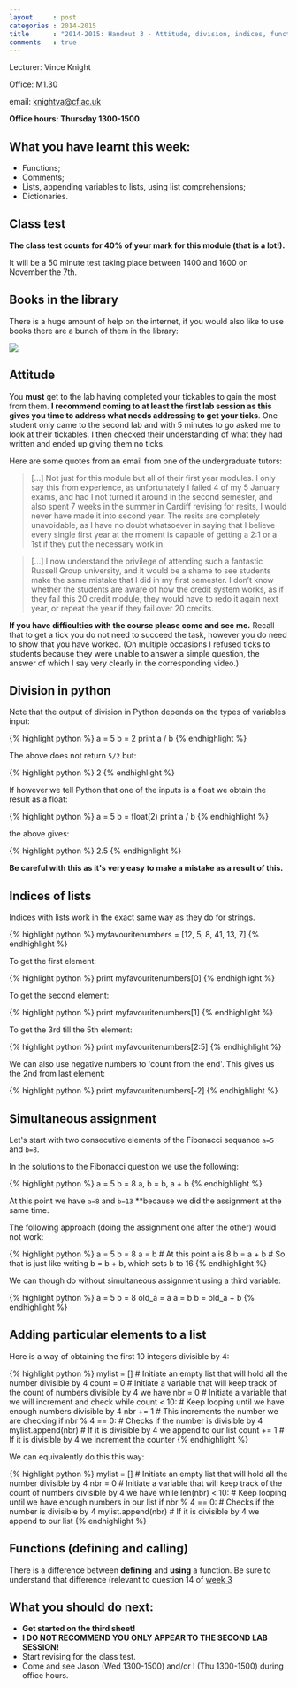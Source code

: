 ```yaml
---
layout     : post
categories : 2014-2015
title      : "2014-2015: Handout 3 - Attitude, division, indices, functions, while loops."
comments   : true
---
```


Lecturer: Vince Knight

Office: M1.30

email: knightva@cf.ac.uk

**Office hours: Thursday 1300-1500**

## What you have learnt this week:

- Functions;
- Comments;
- Lists, appending variables to lists, using list comprehensions;
- Dictionaries.

## Class test

**The class test counts for 40% of your mark for this module (that is a lot!).**

It will be a 50 minute test taking place between 1400 and 1600 on November the 7th.

## Books in the library

There is a huge amount of help on the internet, if you would also like to use books there are a bunch of them in the library:

![]({{site.baseurl}}/assets/Images/library_books.jpg)

## Attitude

You **must** get to the lab having completed your tickables to gain the most from them.
**I recommend coming to at least the first lab session as this gives you time to address what needs addressing to get your ticks**.
One student only came to the second lab and with 5 minutes to go asked me to look at their tickables.
I then checked their understanding of what they had written and ended up giving them no ticks.

Here are some quotes from an email from one of the undergraduate tutors:

> [...] Not just for this module but all of their first year modules. I only say this from experience, as unfortunately I failed 4 of my 5 January exams, and had I not turned it around in the second semester, and also spent 7 weeks in the summer in Cardiff revising for resits, I would never have made it into second year. The resits are completely unavoidable, as I have no doubt whatsoever in saying that I believe every single first year at the moment is capable of getting a 2:1 or a 1st if they put the necessary work in.

> [...]  I now understand the privilege of attending such a fantastic Russell Group university, and it would be a shame to see students make the same mistake that I did in my first semester. I don’t know whether the students are aware of how the credit system works, as if they fail this 20 credit module, they would have to redo it again next year, or repeat the year if they fail over 20 credits.

**If you have difficulties with the course please come and see me.**
Recall that to get a tick you do not need to succeed the task, however you do need to show that you have worked.
(On multiple occasions I refused ticks to students because they were unable to answer a simple question, the answer of which I say very clearly in the corresponding video.)

## Division in python

Note that the output of division in Python depends on the types of variables input:

{% highlight python %}
a = 5
b = 2
print a / b
{% endhighlight %}

The above does not return `5/2` but:

{% highlight python %}
2
{% endhighlight %}

If however we tell Python that one of the inputs is a float we obtain the result as a float:

{% highlight python %}
a = 5
b = float(2)
print a / b
{% endhighlight %}

the above gives:

{% highlight python %}
2.5
{% endhighlight %}

**Be careful with this as it's very easy to make a mistake as a result of this.**

## Indices of lists

Indices with lists work in the exact same way as they do for strings.

{% highlight python %}
myfavouritenumbers = [12, 5, 8, 41, 13, 7]
{% endhighlight %}

To get the first element:

{% highlight python %}
print myfavouritenumbers[0]
{% endhighlight %}

To get the second element:

{% highlight python %}
print myfavouritenumbers[1]
{% endhighlight %}

To get the 3rd till the 5th element:

{% highlight python %}
print myfavouritenumbers[2:5]
{% endhighlight %}

We can also use negative numbers to 'count from the end'.
This gives us the 2nd from last element:

{% highlight python %}
print myfavouritenumbers[-2]
{% endhighlight %}

## Simultaneous assignment

Let's start with two consecutive elements of the Fibonacci sequance `a=5` and `b=8`.

In the solutions to the Fibonacci question we use the following:

{% highlight python %}
a = 5
b = 8
a, b = b, a + b
{% endhighlight %}

At this point we have `a=8` and `b=13` **because we did the assignment at the same time.

The following approach (doing the assignment one after the other) would not work:

{% highlight python %}
a = 5
b = 8
a = b  # At this point a is 8
b = a + b  # So that is just like writing b = b + b, which sets b to 16
{% endhighlight %}

We can though do without simultaneous assignment using a third variable:

{% highlight python %}
a = 5
b = 8
old_a = a
a = b
b = old_a + b
{% endhighlight %}

## Adding particular elements to a list

Here is a way of obtaining the first 10 integers divisible by 4:

{% highlight python %}
mylist = []  # Initiate an empty list that will hold all the number divisible by 4
count = 0  # Initiate a variable that will keep track of the count of numbers divisible by 4 we have
nbr = 0  # Initiate a variable that we will increment and check
while count < 10:  # Keep looping until we have enough numbers divisible by 4
    nbr += 1  # This increments the number we are checking
    if nbr % 4 == 0:  # Checks if the number is divisible by 4
        mylist.append(nbr)  # If it is divisible by 4 we append to our list
        count += 1  # If it is divisible by 4 we increment the counter
{% endhighlight %}

We can equivalently do this this way:

{% highlight python %}
mylist = []   # Initiate an empty list that will hold all the number divisible by 4
nbr = 0  # Initiate a variable that will keep track of the count of numbers divisible by 4 we have
while len(nbr) < 10:  # Keep looping until we have enough numbers in our list
    if nbr % 4 == 0:  # Checks if the number is divisible by 4
        mylist.append(nbr)  # If it is divisible by 4 we append to our list
{% endhighlight %}

## Functions (defining and calling)

There is a difference between **defining** and **using** a function.
Be sure to understand that difference (relevant to question 14 of [week 3]({{site.baseurl}}/LabSheets/Week_03/)

## What you should do next:

- **Get started on the third sheet!**
- **I DO NOT RECOMMEND YOU ONLY APPEAR TO THE SECOND LAB SESSION!**
- Start revising for the class test.
- Come and see Jason (Wed 1300-1500) and/or I (Thu 1300-1500) during office hours.
